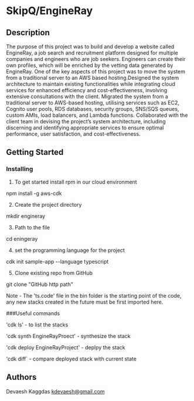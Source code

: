# SkipQ/EngineRay 

## Description

The purpose of this project was to build and develop a website called EngineRay, a job search and recruitment platform designed for multiple companies and engineers who are job seekers. Engineers can create their own profiles, which will be enriched by the vetting data generated by EngineRay. One of the key aspects of this project was to move the system from a traditional server to an AWS based hosting.Designed the system architecture to maintain existing functionalities while integrating cloud services for
enhanced efficiency and cost-effectiveness, involving extensive consultations with the client. Migrated the system from a traditional server to AWS-based hosting, utilising services such as EC2, Cognito user pools, RDS databases, security groups, SNS/SQS queues, custom AMIs, load balancers, and Lambda functions. Collaborated with the client team in devising the project’s system architecture, including discerning and identifying appropriate services to ensure optimal performance, user satisfaction, and cost-effectiveness.


## Getting Started


### Installing

1. To get started install rpm in our cloud environment 

npm install -g aws-cdk

2. Create the project directory

mkdir engineray

3. Path to the file

cd eningeray

4. set the programming language for the project

cdk init sample-app --language typescript

5. Clone existing repo from GitHub

git clone "GitHub http path"

Note - The 'ts.code' file in the bin folder is the starting point of the code, any new stacks created in the future must be first imported here.


###Useful commands

'cdk ls' - to list the stacks

'cdk synth EngineRayProect' - synthesize the stack

'cdk deploy EngineRayProject' - deplpy the stack

'cdk diff` - compare deployed stack with current state




## Authors

Devaesh Kaggdas
kdevaesh@gmail.com


